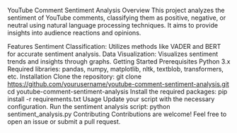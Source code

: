 YouTube Comment Sentiment Analysis
Overview
This project analyzes the sentiment of YouTube comments, classifying them as positive, negative, or neutral using natural language processing techniques. It aims to provide insights into audience reactions and opinions.

Features
Sentiment Classification: Utilizes methods like VADER and BERT for accurate sentiment analysis.
Data Visualization: Visualizes sentiment trends and insights through graphs.
Getting Started
Prerequisites
Python 3.x
Required libraries: pandas, numpy, matplotlib, nltk, textblob, transformers, etc.
Installation
Clone the repository:
git clone https://github.com/yourusername/youtube-comment-sentiment-analysis.git
cd youtube-comment-sentiment-analysis
Install the required packages:
pip install -r requirements.txt
Usage
Update your script with the necessary configuration.
Run the sentiment analysis script:
python sentiment_analysis.py
Contributing
Contributions are welcome! Feel free to open an issue or submit a pull request.
